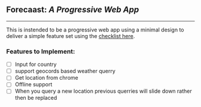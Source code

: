 ## Forecaast: _A Progressive Web App_
---

This is instended to be a progressive web app using a minimal design to deliver a simple feature set using the [checklist here](https://developers.google.com/web/progressive-web-apps/checklist). 

### Features to Implement:
- [ ] Input for country 
- [ ] support geocords based weather querry
- [ ] Get location from chrome
- [ ] Offline support
- [ ] When you query a new location previous querries will slide down rather then be replaced
